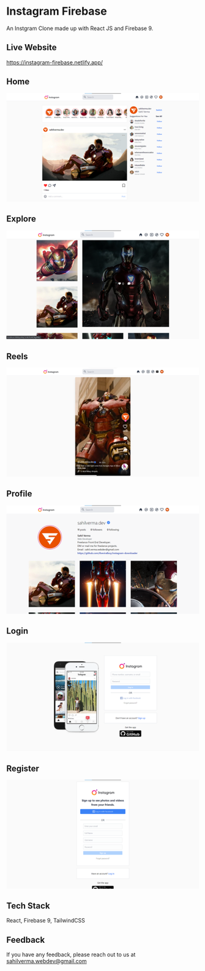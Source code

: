 # Instagram Firebase

An Instgram Clone made up with React JS and Firebase 9.

## Live Website

https://instagram-firebase.netlify.app/

## Home

![Home](/screenshots/home.png)

## Explore

![Explore](/screenshots/explore.png)

## Reels

![Reels](/screenshots/reels.png)

## Profile

![Profile](/screenshots/profile.png)

## Login

![Login](/screenshots/login.png)

## Register

![Register](/screenshots/register.png)

## Tech Stack

React, Firebase 9, TailwindCSS

## Feedback

If you have any feedback, please reach out to us at sahilverma.webdev@gmail.com
